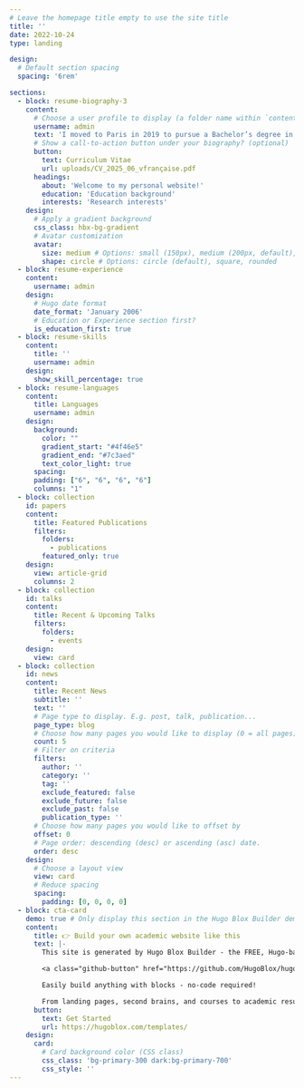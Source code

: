 ```yaml
---
# Leave the homepage title empty to use the site title
title: ''
date: 2022-10-24
type: landing

design:
  # Default section spacing
  spacing: '6rem'

sections:
  - block: resume-biography-3
    content:
      # Choose a user profile to display (a folder name within `content/authors/`)
      username: admin
      text: 'I moved to Paris in 2019 to pursue a Bachelor’s degree in Economics at University Paris 1 Panthéon-Sorbonne. In my third year, introductory courses in development economics and econometrics were decisive. They inspired me to build my academic path at the intersection of these fields and led to my first applied research project: The Impact of Climate Change on Migration Flows. I then joined the Master’s program in Development Economics at Paris 1, where I strengthened my theoretical and econometric foundations. This program also gave me hands-on experience with impact evaluation methods through two dissertations, including Debt and Growth: Evidence from Firm-Level Data, supervised by Marin Ferry. During this research, I joined the ERUDITE lab for a first internship, which confirmed my growing enthusiasm for academic work. Wanting to sharpen my research agenda before starting a PhD, I enrolled in the Master 2 program in Development Economics & International Project Management (Impact Evaluation track) at Université Gustave Eiffel. This year broadened my methodological skills and interdisciplinary outlook. It also gave me the opportunity to complete a second ERUDITE internship, resulting in Public Debt and Firm Performance: A Love-Hate Relationship?, again supervised by Marin Ferry. This experience provided the space I needed to refine the research questions I now aim to explore in my PhD. Over time, my interest turned toward China for several reasons: Xi Jinping’s large-scale anti-corruption campaign launched in 2012; the striking contrast between pervasive corruption and rapid economic growth; the absence of a strict separation of powers; and the unique interaction between centralized political authority and decentralized regional economies. These reflections led to my current doctoral project, “Corruption and Economic Distortions: The Example of China,” which aims to shed light on the mechanisms through which corruption shapes investment and competition dynamics within China’s institutional framework.'
      # Show a call-to-action button under your biography? (optional)
      button:
        text: Curriculum Vitae
        url: uploads/CV_2025_06_vfrançaise.pdf
      headings:
        about: 'Welcome to my personal website!'
        education: 'Education background'
        interests: 'Research interests'
    design:
      # Apply a gradient background
      css_class: hbx-bg-gradient
      # Avatar customization
      avatar:
        size: medium # Options: small (150px), medium (200px, default), large (320px), xl (400px), xxl (500px)
        shape: circle # Options: circle (default), square, rounded
  - block: resume-experience
    content:
      username: admin
    design:
      # Hugo date format
      date_format: 'January 2006'
      # Education or Experience section first?
      is_education_first: true
  - block: resume-skills
    content:
      title: ''
      username: admin
    design:
      show_skill_percentage: true
  - block: resume-languages
    content:
      title: Languages
      username: admin
    design:
      background:
        color: ""
        gradient_start: "#4f46e5"
        gradient_end: "#7c3aed"
        text_color_light: true
      spacing:
      padding: ["6", "6", "6", "6"]
      columns: "1"
  - block: collection
    id: papers
    content:
      title: Featured Publications
      filters:
        folders:
          - publications
        featured_only: true
    design:
      view: article-grid
      columns: 2
  - block: collection
    id: talks
    content:
      title: Recent & Upcoming Talks
      filters:
        folders:
          - events
    design:
      view: card
  - block: collection
    id: news
    content:
      title: Recent News
      subtitle: ''
      text: ''
      # Page type to display. E.g. post, talk, publication...
      page_type: blog
      # Choose how many pages you would like to display (0 = all pages)
      count: 5
      # Filter on criteria
      filters:
        author: ''
        category: ''
        tag: ''
        exclude_featured: false
        exclude_future: false
        exclude_past: false
        publication_type: ''
      # Choose how many pages you would like to offset by
      offset: 0
      # Page order: descending (desc) or ascending (asc) date.
      order: desc
    design:
      # Choose a layout view
      view: card
      # Reduce spacing
      spacing:
        padding: [0, 0, 0, 0]
  - block: cta-card
    demo: true # Only display this section in the Hugo Blox Builder demo site
    content:
      title: 👉 Build your own academic website like this
      text: |-
        This site is generated by Hugo Blox Builder - the FREE, Hugo-based open source website builder trusted by 250,000+ academics like you.

        <a class="github-button" href="https://github.com/HugoBlox/hugo-blox-builder" data-color-scheme="no-preference: light; light: light; dark: dark;" data-icon="octicon-star" data-size="large" data-show-count="true" aria-label="Star HugoBlox/hugo-blox-builder on GitHub">Star</a>

        Easily build anything with blocks - no-code required!

        From landing pages, second brains, and courses to academic resumés, conferences, and tech blogs.
      button:
        text: Get Started
        url: https://hugoblox.com/templates/
    design:
      card:
        # Card background color (CSS class)
        css_class: 'bg-primary-300 dark:bg-primary-700'
        css_style: ''
---
```

